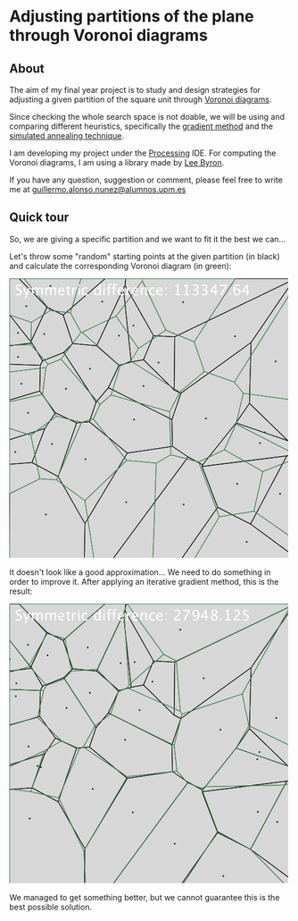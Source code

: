 # Adjusting partitions of the plane through Voronoi diagrams

## About

The aim of my final year project is to study and design strategies for adjusting a given partition of the square unit through [Voronoi diagrams](http://mathworld.wolfram.com/VoronoiDiagram.html).

Since checking the whole search space is not doable, we will be using and comparing different heuristics, specifically the [gradient method](http://mathworld.wolfram.com/ConjugateGradientMethod.html) and the [simulated annealing technique](http://mathworld.wolfram.com/SimulatedAnnealing.html).

I am developing my project under the [Processing](https://processing.org/) IDE. For computing the Voronoi diagrams, I am using a library made by [Lee Byron](http://leebyron.com/mesh/).

If you have any question, suggestion or comment, please feel free to write me at guillermo.alonso.nunez@alumnos.upm.es

## Quick tour

So, we are giving a specific partition and we want to fit it the best we can...

Let's throw some "random" starting points at the given partition (in black) and calculate the corresponding Voronoi diagram (in green):

![alt text](https://github.com/Flood1993/TFG_voronoi/blob/master/images/start.png "Before adjusting")

It doesn't look like a good approximation... We need to do something in order to improve it. After applying an iterative gradient method, this is the result:

![alt text](https://github.com/Flood1993/TFG_voronoi/blob/master/images/end.png "After adjusting")

We managed to get something better, but we cannot guarantee this is the best possible solution.

